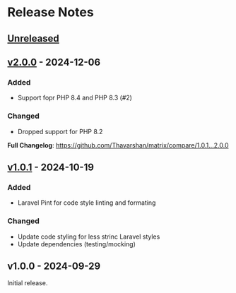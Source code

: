 # Release Notes

## [Unreleased](https://github.com/Thavarshan/matrix/compare/v2.0.0...HEAD)

## [v2.0.0](https://github.com/Thavarshan/matrix/compare/v1.0.1...v2.0.0) - 2024-12-06

### Added

* Support fopr PHP 8.4 and PHP 8.3 (#2)

### Changed

* Dropped support for PHP 8.2

**Full Changelog**: https://github.com/Thavarshan/matrix/compare/1.0.1...2.0.0

## [v1.0.1](https://github.com/Thavarshan/matrix/compare/v1.0.0...v1.0.1) - 2024-10-19

### Added

- Laravel Pint for code style linting and formating

### Changed

- Update code styling for less strinc Laravel styles
- Update dependencies (testing/mocking)

## v1.0.0 - 2024-09-29

Initial release.
